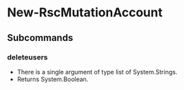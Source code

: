 # New-RscMutationAccount
## Subcommands
### deleteusers
- There is a single argument of type list of System.Strings.
- Returns System.Boolean.
